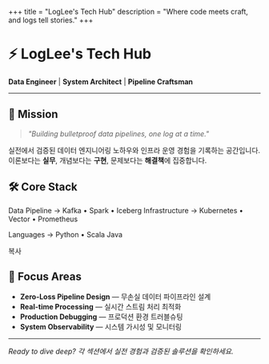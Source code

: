 +++
title = "LogLee's Tech Hub"
description = "Where code meets craft, and logs tell stories."
+++

# ⚡ LogLee's Tech Hub

**Data Engineer** | **System Architect** | **Pipeline Craftsman**

---

## 🎯 Mission
> *"Building bulletproof data pipelines, one log at a time."*

실전에서 검증된 데이터 엔지니어링 노하우와 인프라 운영 경험을 기록하는 공간입니다.  
이론보다는 **실무**, 개념보다는 **구현**, 문제보다는 **해결책**에 집중합니다.

## 🛠️ Core Stack
Data Pipeline    → Kafka • Spark • Iceberg
Infrastructure   → Kubernetes • Vector • Prometheus

Languages        → Python • Scala Java

복사

## 🚀 Focus Areas
- **Zero-Loss Pipeline Design** — 무손실 데이터 파이프라인 설계
- **Real-time Processing** — 실시간 스트림 처리 최적화  
- **Production Debugging** — 프로덕션 환경 트러블슈팅
- **System Observability** — 시스템 가시성 및 모니터링

---

*Ready to dive deep? 각 섹션에서 실전 경험과 검증된 솔루션을 확인하세요.*